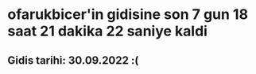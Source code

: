 # ofarukbicer'in gidisine son 7 gun 18 saat 21 dakika 22 saniye kaldi

## Gidis tarihi: 30.09.2022 :(